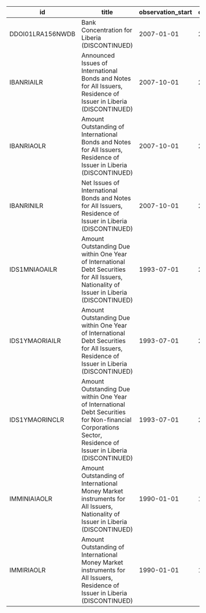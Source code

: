 | id               | title                                                                                                                                                        | observation_start   | observation_end   |
|------------------|--------------------------------------------------------------------------------------------------------------------------------------------------------------|---------------------|-------------------|
| DDOI01LRA156NWDB | Bank Concentration for Liberia (DISCONTINUED)                                                                                                                | 2007-01-01          | 2009-01-01        |
| IBANRIAILR       | Announced Issues of International Bonds and Notes for All Issuers, Residence of Issuer in Liberia (DISCONTINUED)                                             | 2007-10-01          | 2007-10-01        |
| IBANRIAOLR       | Amount Outstanding of International Bonds and Notes for All Issuers, Residence of Issuer in Liberia (DISCONTINUED)                                           | 2007-10-01          | 2015-04-01        |
| IBANRINILR       | Net Issues of International Bonds and Notes for All Issuers, Residence of Issuer in Liberia (DISCONTINUED)                                                   | 2007-10-01          | 2007-10-01        |
| IDS1MNIAOAILR    | Amount Outstanding Due within One Year of International Debt Securities for All Issuers, Nationality of Issuer in Liberia (DISCONTINUED)                     | 1993-07-01          | 2014-10-01        |
| IDS1YMAORIAILR   | Amount Outstanding Due within One Year of International Debt Securities for All Issuers, Residence of Issuer in Liberia (DISCONTINUED)                       | 1993-07-01          | 2014-10-01        |
| IDS1YMAORINCLR   | Amount Outstanding Due within One Year of International Debt Securities for Non-financial Corporations Sector, Residence of Issuer in Liberia (DISCONTINUED) | 1993-07-01          | 2014-10-01        |
| IMMINIAIAOLR     | Amount Outstanding of International Money Market instruments for All Issuers, Nationality of Issuer in Liberia (DISCONTINUED)                                | 1990-01-01          | 1990-04-01        |
| IMMIRIAOLR       | Amount Outstanding of International Money Market instruments for All Issuers, Residence of Issuer in Liberia (DISCONTINUED)                                  | 1990-01-01          | 1990-04-01        |